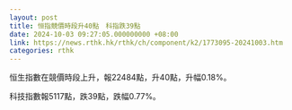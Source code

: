 ```yaml
---
layout: post
title: 恒指競價時段升40點　科指跌39點
date: 2024-10-03 09:27:05.000000000 +08:00
link: https://news.rthk.hk/rthk/ch/component/k2/1773095-20241003.htm
categories: rthk
---
```


恒生指數在競價時段上升，報22484點，升40點，升幅0.18%。

科技指數報5117點，跌39點，跌幅0.77%。
